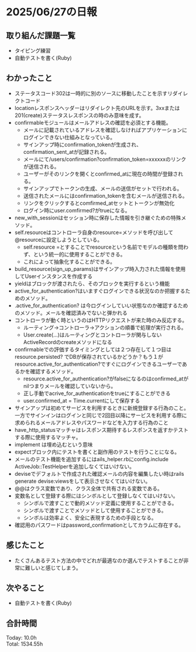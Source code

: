 # 2025/06/27の日報
## 取り組んだ課題一覧
* タイピング練習
* 自動テストを書く(Ruby)
## わかったこと 
* ステータスコード302は一時的に別のソースに移動したことを示すリダイレクトコード
* locationレスポンスヘッダーはリダイレクト先のURLを示す。3xxまたは201(create)ステータスレスポンスの時のみ意味を成す。
* confirmableモジュールはメールアドレスの確認を必須とする機能。
  * メールに記載されているアドレスを確認しなければアプリケーションにログインできない仕組みとなっている。
  * サインアップ時にconfirmation_tokenが生成され、confirmation_sent_atが記録される。
  * メールにて/users/confirmation?confirmation_token=xxxxxxのリンクが送信される。
  * ユーザーがそのリンクを開くとconfirmed_atに現在の時間が登録される。
  * サインアップでトークンの生成、メールの送信がセットで行われる。
  * 送信されたメールにはconfirmation_tokenを含むメールが送信される。
  * リンクをクリックするとcomfirmed_atセットとトークンが無効化
  * ログイン時にuser.comfirmed?がtrueになる。
* new_with_sessionはセッション時に保存した情報を引き継ぐための特殊メソッド。
* self.resourceはコントローラ自身のresource=メソッドを呼び出して@resourceに設定しようとしている。
  * self.resource =とすることでresourceという名前でモデルの種類を問わず、という統一的に使用することができる。
  * これによって抽象化することができる。
*  build_resource(sign_up_params)はサインアップ時入力された情報を使用してUserインスタンスを作成する
* yieldはブロックが渡されたら、そのブロックを実行するという機能
* active_for_authentication?はいますぐログインできる状況なのか把握するためのメソッド。
* .active_for_authentication? は今ログインしていい状態なのか確認するためのメソッド。メールを確認済みでないと弾かれる
* コントローラが動く時というのはHTTPリクエストが来た時のみ反応する。
  * ルーティング→コントローラ→アクションの順番で処理が実行される。
  * User.create(...)はルーティングとコントローラが関与しないActiveRecordのcreateメソッドになる
* confirmableでの評価するタイミングとしては２つ存在して１つ目はresource.persisted? でDBが保存されているかどうか？もう１がresource.active_for_authentication?ですぐにログインできるユーザーであるかを確認するメソッド。
  * resource.active_for_authentication?がfalseになるのはconfirmed_atがnilつまりメールを確認していないから。
  * 正し手動でacrive_for_authenticationをtrueにすることができる
  * user.confirmed_at = Time.currentにして保存する
* サインアップは初めてサービスを利用するときに新規登録する行為のこと。一方でサインインはログインと同じで2回目以降にサービスを利用する際に求められるメールアドレスやパスワードなどを入力する行為のこと
* have_http_statusマッチャはレスポンス期待するレスポンスを返すかテストする際に使用するマッチャ。
* implement は埋め込むという意味
* expectブロック内にテストを書くと副作用のテストを行うことになる。
* メールのテスト機能を追加するにはails_helper.rbにconfig.include ActiveJob::TestHelperを追加しなくてはいけない。
* deviseでデフォルトで作成された確認メールの内容を編集したい時はrails generate devise:viewsをして表示させなくてはいけない。
* @@はクラス変数であり、クラス全体で共有される変数である。
* 変数名として登録する際にはシンボルとして登録しなくてはいけない。
  * シンボルで渡すことで動的メソッド定義に使用することができる。
  * シンボルで渡すことでメソッドとして使用することができる。
  * シンボルは効率よく、安全に表現するための手段となる。
* 確認用のパスワードはpassword_confirmationとしてカラムに存在する。         
## 感じたこと
* たくさんあるテスト方法の中でどれが最適なのか選んでテストすることが非常に難しいと感じてしまう。
## 次やること
* 自動テストを書く(Ruby)
##  合計時間 
Today: 10.0h<br>
Total: 1534.55h
